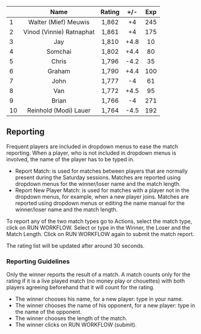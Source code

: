 | |Name|Rating|+/-|Exp|
|-|:--:|:----:|:-:|:-:|
|1|Walter (Mief) Meuwis|1,862|+4|245|
|2|Vinod (Vinnie) Ratnaphat|1,861|+4|175|
|3|Jay|1,810|+4.8|10|
|4|Somchai|1,802|+4.4|80|
|5|Chris|1,796|-4.2|35|
|6|Graham|1,790|+4.4|100|
|7|John|1,777|-4|61|
|8|Van|1,772|+4.5|95|
|9|Brian|1,766|-4|271|
|10|Reinhold (Modi) Lauer|1,764|-4.5|192|

 

## Reporting

Frequent players are included in dropdown menus to ease the match reporting.
When a player, who is not included in dropdown menus is involved, the name of the player has to be typed in.

- Report Match:  is used for matches between players that are normally present during the Saturday sessions.
Matches are reported using dropdown menus for the winner/loser name and the match length.
- Report New Player Match:  is used for matches with a player not in the dropdown menus, for example, when a new player joins.
Matches are reported using dropdown menus or editing the name manual for the winner/loser name and the match length.

To report any of the two match types go to Actions, select the match type, click on RUN WORKFLOW.
Select or type in the Winner, the Loser and the Match Length.
Click on RUN WORKFLOW again to submit the match report.

The rating list will be updated after around 30 seconds.

### Reporting Guidelines

Only the winner reports the result of a match.
A match counts only for the rating if it is a live played match (no money play or chouettes)
with both players agreeing beforehand that it will count for the rating.

- The winner chooses his name, for a new player: type in your name.
- The winner chooses the name of his opponent, for a new player: type in the name of the opponent.
- The winner chooses the length of the match.
- The winner clicks on RUN WORKFLOW (submit).
